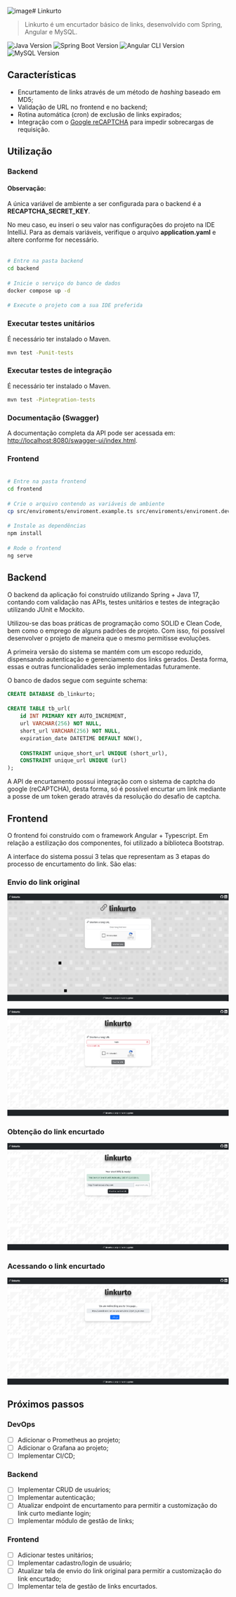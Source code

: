![image](https://github.com/user-attachments/assets/4f26ca06-2e52-4b34-b1a4-1457b48578a0)# Linkurto

> Linkurto é um encurtador básico de links, desenvolvido com Spring, Angular e MySQL.

![Java Version](https://img.shields.io/badge/Java-17-red)
![Spring Boot Version](https://img.shields.io/badge/Spring_Boot-3.4.5-6db33f)
![Angular CLI Version](https://img.shields.io/badge/Angular-18.2.19-red)
![MySQL Version](https://img.shields.io/badge/MySQL-9.3.0-blue)

## Características

- Encurtamento de links através de um método de _hashing_ baseado em MD5;
- Validação de URL no frontend e no backend;
- Rotina automática (cron) de exclusão de links expirados;
- Integração com o [Google reCAPTCHA](https://developers.google.com/recaptcha) para impedir sobrecargas de requisição.

## Utilização

### Backend

#### Observação:

A única variável de ambiente a ser configurada para o backend é a **RECAPTCHA_SECRET_KEY**.

No meu caso, eu inseri o seu valor nas configurações do projeto na IDE IntelliJ. Para as demais variáveis, verifique o arquivo **application.yaml** e altere conforme for necessário.

```sh

# Entre na pasta backend
cd backend

# Inicie o serviço do banco de dados
docker compose up -d

# Execute o projeto com a sua IDE preferida

```

### Executar testes unitários

É necessário ter instalado o Maven.

```sh
mvn test -Punit-tests
```

### Executar testes de integração

É necessário ter instalado o Maven.

```sh
mvn test -Pintegration-tests
```

### Documentação (Swagger)

A documentação completa da API pode ser acessada em: [http://localhost:8080/swagger-ui/index.html](http://localhost:8080/swagger-ui/index.html).

### Frontend

```sh

# Entre na pasta frontend
cd frontend

# Crie o arquivo contendo as variáveis de ambiente
cp src/enviroments/enviroment.example.ts src/enviroments/enviroment.development.ts

# Instale as dependências
npm install

# Rode o frontend
ng serve

```

## Backend

O backend da aplicação foi construído utilizando Spring + Java 17, contando com validação nas APIs, testes unitários e testes de integração utilizando JUnit e Mockito.

Utilizou-se das boas práticas de programação como SOLID e Clean Code, bem como o emprego de alguns padrões de projeto. Com isso, foi possível desenvolver o projeto de maneira que o mesmo permitisse evoluções.

A primeira versão do sistema se mantém com um escopo reduzido, dispensando autenticação e gerenciamento dos links gerados. Desta forma, essas e outras funcionalidades serão implementadas futuramente.

O banco de dados segue com seguinte schema:

```sql
CREATE DATABASE db_linkurto;

CREATE TABLE tb_url(
    id INT PRIMARY KEY AUTO_INCREMENT,
    url VARCHAR(256) NOT NULL,
    short_url VARCHAR(256) NOT NULL,
    expiration_date DATETIME DEFAULT NOW(),

    CONSTRAINT unique_short_url UNIQUE (short_url),
    CONSTRAINT unique_url UNIQUE (url)
);
```

A API de encurtamento possui integração com o sistema de captcha do google (reCAPTCHA), desta forma, só é possível encurtar um link mediante a posse de um token gerado através da resolução do desafio de captcha.

## Frontend

O frontend foi construído com o framework Angular + Typescript. Em relação a estilização dos componentes, foi utilizado a biblioteca Bootstrap.

A interface do sistema possui 3 telas que representam as 3 etapas do processo de encurtamento do link. São elas:

### Envio do link original

![image](https://raw.githubusercontent.com/g4bzz/linkurto/9ac28238f06712ff4f0bf9d0e6ee1a8a98334e83/assets/enviando-link.png)

![image](https://raw.githubusercontent.com/g4bzz/linkurto/9ac28238f06712ff4f0bf9d0e6ee1a8a98334e83/assets/validacao-link.png)

### Obtenção do link encurtado

![image](https://raw.githubusercontent.com/g4bzz/linkurto/9ac28238f06712ff4f0bf9d0e6ee1a8a98334e83/assets/link-encurtado.png)

### Acessando o link encurtado

![imge](https://raw.githubusercontent.com/g4bzz/linkurto/9ac28238f06712ff4f0bf9d0e6ee1a8a98334e83/assets/acessando-link.png)

## Próximos passos

### DevOps

- [ ] Adicionar o Prometheus ao projeto;
- [ ] Adicionar o Grafana ao projeto;
- [ ] Implementar CI/CD;

### Backend

- [ ] Implementar CRUD de usuários;
- [ ] Implementar autenticação;
- [ ] Atualizar endpoint de encurtamento para permitir a customização do link curto mediante login;
- [ ] Implementar módulo de gestão de links;

### Frontend

- [ ] Adicionar testes unitários;
- [ ] Implementar cadastro/login de usuário;
- [ ] Atualizar tela de envio do link original para permitir a customização do link encurtado;
- [ ] Implementar tela de gestão de links encurtados.
